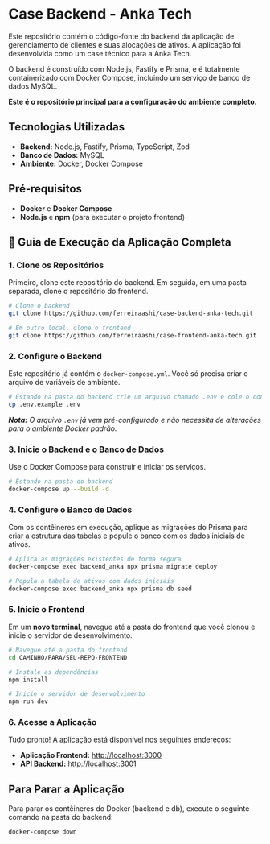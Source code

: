 # Case Backend - Anka Tech

Este repositório contém o código-fonte do backend da aplicação de gerenciamento de clientes e suas alocações de ativos. A aplicação foi desenvolvida como um case técnico para a Anka Tech. 

O backend é construído com Node.js, Fastify e Prisma, e é totalmente containerizado com Docker Compose, incluindo um serviço de banco de dados MySQL. 

**Este é o repositório principal para a configuração do ambiente completo.**

## Tecnologias Utilizadas
* **Backend:** Node.js, Fastify, Prisma, TypeScript, Zod 
* **Banco de Dados:** MySQL 
* **Ambiente:** Docker, Docker Compose 

## Pré-requisitos
* **Docker** e **Docker Compose**
* **Node.js** e **npm** (para executar o projeto frontend)

## 🚀 Guia de Execução da Aplicação Completa

### 1. Clone os Repositórios
Primeiro, clone este repositório do backend. Em seguida, em uma pasta separada, clone o repositório do frontend.

```bash
# Clone o backend
git clone https://github.com/ferreiraashi/case-backend-anka-tech.git

# Em outro local, clone o frontend
git clone https://github.com/ferreiraashi/case-frontend-anka-tech.git
```

### 2. Configure o Backend
Este repositório já contém o `docker-compose.yml`. Você só precisa criar o arquivo de variáveis de ambiente.

```bash
# Estando na pasta do backend crie um arquivo chamado .env e cole o conteudo dentro do .env.example
cp .env.example .env
```
_**Nota:** O arquivo `.env` já vem pré-configurado e não necessita de alterações para o ambiente Docker padrão._

### 3. Inicie o Backend e o Banco de Dados
Use o Docker Compose para construir e iniciar os serviços.

```bash
# Estando na pasta do backend
docker-compose up --build -d
```

### 4. Configure o Banco de Dados
Com os contêineres em execução, aplique as migrações do Prisma para criar a estrutura das tabelas e popule o banco com os dados iniciais de ativos.

```bash
# Aplica as migrações existentes de forma segura
docker-compose exec backend_anka npx prisma migrate deploy

# Popula a tabela de ativos com dados iniciais
docker-compose exec backend_anka npx prisma db seed
```

### 5. Inicie o Frontend
Em um **novo terminal**, navegue até a pasta do frontend que você clonou e inicie o servidor de desenvolvimento.

```bash
# Navegue até a pasta do frontend
cd CAMINHO/PARA/SEU-REPO-FRONTEND

# Instale as dependências
npm install

# Inicie o servidor de desenvolvimento
npm run dev
```

### 6. Acesse a Aplicação
Tudo pronto! A aplicação está disponível nos seguintes endereços:

* **Aplicação Frontend:** [http://localhost:3000](http://localhost:3000)
* **API Backend:** [http://localhost:3001](http://localhost:3001)

## Para Parar a Aplicação
Para parar os contêineres do Docker (backend e db), execute o seguinte comando na pasta do backend:
```bash
docker-compose down
```
